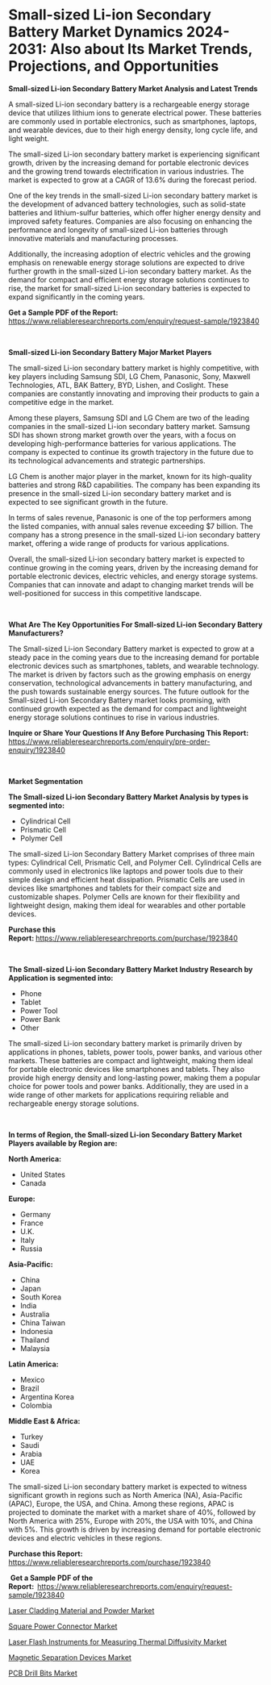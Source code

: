 <p><h1>Small-sized Li-ion Secondary Battery Market Dynamics 2024-2031: Also about Its Market Trends, Projections, and Opportunities</h1></p><p><strong>Small-sized Li-ion Secondary Battery Market Analysis and Latest Trends</strong></p>
<p><p>A small-sized Li-ion secondary battery is a rechargeable energy storage device that utilizes lithium ions to generate electrical power. These batteries are commonly used in portable electronics, such as smartphones, laptops, and wearable devices, due to their high energy density, long cycle life, and light weight.</p><p>The small-sized Li-ion secondary battery market is experiencing significant growth, driven by the increasing demand for portable electronic devices and the growing trend towards electrification in various industries. The market is expected to grow at a CAGR of 13.6% during the forecast period.</p><p>One of the key trends in the small-sized Li-ion secondary battery market is the development of advanced battery technologies, such as solid-state batteries and lithium-sulfur batteries, which offer higher energy density and improved safety features. Companies are also focusing on enhancing the performance and longevity of small-sized Li-ion batteries through innovative materials and manufacturing processes.</p><p>Additionally, the increasing adoption of electric vehicles and the growing emphasis on renewable energy storage solutions are expected to drive further growth in the small-sized Li-ion secondary battery market. As the demand for compact and efficient energy storage solutions continues to rise, the market for small-sized Li-ion secondary batteries is expected to expand significantly in the coming years.</p></p>
<p><strong>Get a Sample PDF of the Report:&nbsp;</strong> <a href="https://www.reliableresearchreports.com/enquiry/request-sample/1923840">https://www.reliableresearchreports.com/enquiry/request-sample/1923840</a></p>
<p>&nbsp;</p>
<p><strong>Small-sized Li-ion Secondary Battery Major Market Players</strong></p>
<p><p>The small-sized Li-ion secondary battery market is highly competitive, with key players including Samsung SDI, LG Chem, Panasonic, Sony, Maxwell Technologies, ATL, BAK Battery, BYD, Lishen, and Coslight. These companies are constantly innovating and improving their products to gain a competitive edge in the market.</p><p>Among these players, Samsung SDI and LG Chem are two of the leading companies in the small-sized Li-ion secondary battery market. Samsung SDI has shown strong market growth over the years, with a focus on developing high-performance batteries for various applications. The company is expected to continue its growth trajectory in the future due to its technological advancements and strategic partnerships.</p><p>LG Chem is another major player in the market, known for its high-quality batteries and strong R&D capabilities. The company has been expanding its presence in the small-sized Li-ion secondary battery market and is expected to see significant growth in the future.</p><p>In terms of sales revenue, Panasonic is one of the top performers among the listed companies, with annual sales revenue exceeding $7 billion. The company has a strong presence in the small-sized Li-ion secondary battery market, offering a wide range of products for various applications.</p><p>Overall, the small-sized Li-ion secondary battery market is expected to continue growing in the coming years, driven by the increasing demand for portable electronic devices, electric vehicles, and energy storage systems. Companies that can innovate and adapt to changing market trends will be well-positioned for success in this competitive landscape.</p></p>
<p>&nbsp;</p>
<p><strong>What Are The Key Opportunities For Small-sized Li-ion Secondary Battery Manufacturers?</strong></p>
<p><p>The Small-sized Li-ion Secondary Battery market is expected to grow at a steady pace in the coming years due to the increasing demand for portable electronic devices such as smartphones, tablets, and wearable technology. The market is driven by factors such as the growing emphasis on energy conservation, technological advancements in battery manufacturing, and the push towards sustainable energy sources. The future outlook for the Small-sized Li-ion Secondary Battery market looks promising, with continued growth expected as the demand for compact and lightweight energy storage solutions continues to rise in various industries.</p></p>
<p><strong>Inquire or Share Your Questions If Any Before Purchasing This Report:</strong> <a href="https://www.reliableresearchreports.com/enquiry/pre-order-enquiry/1923840">https://www.reliableresearchreports.com/enquiry/pre-order-enquiry/1923840</a></p>
<p>&nbsp;</p>
<p><strong>Market Segmentation</strong></p>
<p><strong>The Small-sized Li-ion Secondary Battery Market Analysis by types is segmented into:</strong></p>
<p><ul><li>Cylindrical Cell</li><li>Prismatic Cell</li><li>Polymer Cell</li></ul></p>
<p><p>The small-sized Li-ion Secondary Battery Market comprises of three main types: Cylindrical Cell, Prismatic Cell, and Polymer Cell. Cylindrical Cells are commonly used in electronics like laptops and power tools due to their simple design and efficient heat dissipation. Prismatic Cells are used in devices like smartphones and tablets for their compact size and customizable shapes. Polymer Cells are known for their flexibility and lightweight design, making them ideal for wearables and other portable devices.</p></p>
<p><strong>Purchase this Report:&nbsp;</strong><a href="https://www.reliableresearchreports.com/purchase/1923840">https://www.reliableresearchreports.com/purchase/1923840</a></p>
<p>&nbsp;</p>
<p><strong>The Small-sized Li-ion Secondary Battery Market Industry Research by Application is segmented into:</strong></p>
<p><ul><li>Phone</li><li>Tablet</li><li>Power Tool</li><li>Power Bank</li><li>Other</li></ul></p>
<p><p>The small-sized Li-ion secondary battery market is primarily driven by applications in phones, tablets, power tools, power banks, and various other markets. These batteries are compact and lightweight, making them ideal for portable electronic devices like smartphones and tablets. They also provide high energy density and long-lasting power, making them a popular choice for power tools and power banks. Additionally, they are used in a wide range of other markets for applications requiring reliable and rechargeable energy storage solutions.</p></p>
<p>&nbsp;</p>
<p><strong>In terms of Region, the Small-sized Li-ion Secondary Battery Market Players available by Region are:</strong></p>
<p>
    <p> <strong> North America: </strong>
        <ul>
            <li>United States</li>
            <li>Canada</li>
        </ul>
        </p> 
    <p> <strong> Europe: </strong>
        <ul>
            <li>Germany</li>
            <li>France</li>
            <li>U.K.</li>
            <li>Italy</li>
            <li>Russia</li>
        </ul>
        </p> 
    <p> <strong> Asia-Pacific: </strong>
        <ul>
            <li>China</li>
            <li>Japan</li>
            <li>South Korea</li>
            <li>India</li>
            <li>Australia</li>
            <li>China Taiwan</li>
            <li>Indonesia</li>
            <li>Thailand</li>
            <li>Malaysia</li>
        </ul>
        </p> 
    <p> <strong> Latin America: </strong>
        <ul>
            <li>Mexico</li>
            <li>Brazil</li>
            <li>Argentina Korea</li>
            <li>Colombia</li>
        </ul>
        </p> 
    <p> <strong> Middle East & Africa: </strong>
        <ul>
            <li>Turkey</li>
            <li>Saudi</li>
            <li>Arabia</li>
            <li>UAE</li>
            <li>Korea</li>
        </ul>
    </p>
    </p>
<p><p>The small-sized Li-ion secondary battery market is expected to witness significant growth in regions such as North America (NA), Asia-Pacific (APAC), Europe, the USA, and China. Among these regions, APAC is projected to dominate the market with a market share of 40%, followed by North America with 25%, Europe with 20%, the USA with 10%, and China with 5%. This growth is driven by increasing demand for portable electronic devices and electric vehicles in these regions.</p></p>
<p><strong>Purchase this Report: </strong><a href="https://www.reliableresearchreports.com/purchase/1923840">https://www.reliableresearchreports.com/purchase/1923840</a></p>
<p>&nbsp;<strong>Get a Sample PDF of the Report:&nbsp;&nbsp;</strong><a href="https://www.reliableresearchreports.com/enquiry/request-sample/1923840">https://www.reliableresearchreports.com/enquiry/request-sample/1923840</a></p>
<p><strong></strong></p>
<p><p><a href="https://five-trouble-98a.notion.site/Laser-Cladding-Material-and-Powder-Market-Size-Evaluating-its-Market-Trends-Growth-and-Projection-e66966f1f0684fc3bbab637ad787e6a6">Laser Cladding Material and Powder Market</a></p><p><a href="https://view.publitas.com/reportprime-1/square-power-connector-market-with-the-goal-of-estimating-the-market-size-and-future-growth-potential-of-various-market-segments-based-on-component-applications-end-user-and-region/">Square Power Connector Market</a></p><p><a href="https://ivy-potential-64b.notion.site/Laser-Flash-Instruments-for-Measuring-Thermal-Diffusivity-Market-Dynamics-2024-2031-Also-about-Its--6bf3aa60593c4555a58dfabe699835a9">Laser Flash Instruments for Measuring Thermal Diffusivity Market</a></p><p><a href="https://nifty-kite-d51.notion.site/Magnetic-Separation-Devices-Market-Research-Report-Forecasted-for-Period-from-2024-2031-by-Market-3be98aeff4c645cdb4598036ba33c887">Magnetic Separation Devices Market</a></p><p><a href="https://view.publitas.com/reportprime-1/pcb-drill-bits-market-a-comprehensive-report-of-its-market-share-growth-trends-2024-2031/">PCB Drill Bits Market</a></p></p>